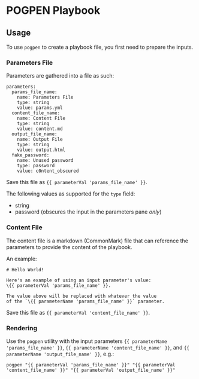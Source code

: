 # POGPEN Playbook

## Usage

To use `pogpen` to create a playbook file, you first need to prepare the inputs.

### Parameters File

Parameters are gathered into a file as such:

    parameters:
      params_file_name:
        name: Parameters File
        type: string
        value: params.yml
      content_file_name:
        name: Content File
        type: string
        value: content.md
      output_file_name:
        name: Output File
        type: string
        value: output.html
      fake_password:
        name: Unused password
        type: password
        value: c0ntent_obscured

Save this file as `{{ parameterVal 'params_file_name' }}`.

The following values as supported for the `type` field:

* string
* password (obscures the input in the parameters pane *only*)

### Content File

The content file is a markdown (CommonMark) file that can reference the parameters to
provide the content of the playbook.

An example:

    # Hello World!

    Here's an example of using an input parameter's value:
    \{{ parameterVal 'params_file_name' }}.

    The value above will be replaced with whatever the value
    of the `\{{ parameterName 'params_file_name' }}` parameter.

Save this file as `{{ parameterVal 'content_file_name' }}`.

### Rendering

Use the `pogpen` utility with the input parameters `{{ parameterName 'params_file_name' }}`, `{{ parameterName 'content_file_name' }}`, and `{{ parameterName 'output_file_name' }}`, e.g.:

    pogpen "{{ parameterVal 'params_file_name' }}" "{{ parameterVal 'content_file_name' }}" "{{ parameterVal 'output_file_name' }}"